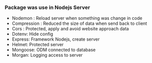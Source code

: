 ### Package was use in Nodejs Server

- Nodemon : Reload server when something was change in code
- Compression : Reduced the size of data when send back to client
- Cors : Protected, apply and avoid website approach data
- Dotenv: Hide config
- Express: Framework Nodejs, create server
- Helmet: Protected server
- Mongoose: ODM connected to database
- Morgan: Logging access to server
